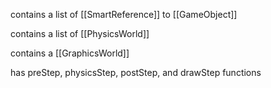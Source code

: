 contains a list of [[SmartReference]] to [[GameObject]]

contains a list of [[PhysicsWorld]]

contains a [[GraphicsWorld]]

has preStep, physicsStep, postStep, and drawStep functions